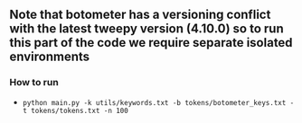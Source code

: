 ## Note that botometer has a versioning conflict with the latest tweepy version (4.10.0) so to run this part of the code we require separate isolated environments

### How to run
- ```python main.py -k utils/keywords.txt -b tokens/botometer_keys.txt -t tokens/tokens.txt -n 100```
